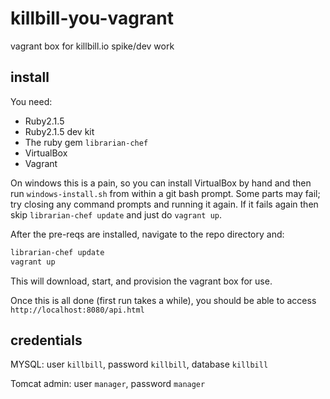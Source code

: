 # killbill-you-vagrant

vagrant box for killbill.io spike/dev work

## install

You need:

- Ruby2.1.5
- Ruby2.1.5 dev kit
- The ruby gem `librarian-chef`
- VirtualBox
- Vagrant

On windows this is a pain, so you can install VirtualBox by hand and then run `windows-install.sh` from within a git bash prompt. Some parts may fail; try closing any command prompts and running it again. If it fails again then skip `librarian-chef update` and just do `vagrant up`. 

After the pre-reqs are installed, navigate to the repo directory and:

```sh
librarian-chef update
vagrant up
```

This will download, start, and provision the vagrant box for use.

Once this is all done (first run takes a while), you should be able to access `http://localhost:8080/api.html`

## credentials

MYSQL: user `killbill`, password `killbill`, database `killbill`

Tomcat admin: user `manager`, password `manager`
